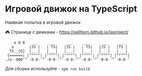 # Игровой движок на TypeScript

Наивная попытка в игровой движок

🎮 Страница с демками - https://gelltorn.github.io/jsproject/
```
    o O O   ___     ___     ___     ___     ___     ___  
   o       |JS |   | TS|   |JS |   | TS|   |JS |   |TS | 
  TS__[O]  |___|   |___|   |___|   |___|   |___|   |___| 
 {======|_|"""""|_|"""""|_|"""""|_|"""""|_|"""""|_|"""""|
./o--000'"`-0-0-'"`-0-0-'"`-0-0-'"`-0-0-'"`-0-0-'"`-0-0-'
```

Для сборки используйте - `npm run build`

